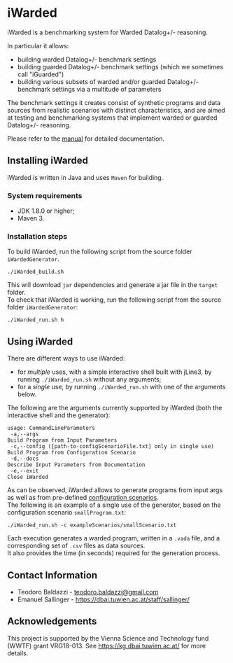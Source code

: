 # iWarded

iWarded is a benchmarking system for Warded Datalog+/- reasoning.

In particular it allows:
* building warded Datalog+/- benchmark settings
* building guarded Datalog+/- benchmark settings (which we sometimes call "iGuarded")
* building various subsets of warded and/or guarded Datalog+/- benchmark settings via a multitude of parameters


The benchmark settings it creates consist of synthetic programs and data sources from realistic scenarios with distinct characteristics,
and are aimed at testing and benchmarking systems that implement warded or guarded Datalog+/- reasoning.

Please refer to the [manual](https://github.com/joint-kg-labs/iWarded/blob/main/doc/iWarded_manual.md) for detailed documentation.

## Installing iWarded
iWarded is written in Java and uses ```Maven``` for building.  
### System requirements
- JDK 1.8.0 or higher;
- Maven 3.

### Installation steps
To build iWarded, run the following script from the source folder ```iWardedGenerator```.  
```
./iWarded_build.sh
```
This will download ```jar``` dependencies and generate a jar file in the ```target``` folder.  
To check that iWarded is working, run the following script from the source folder ```iWardedGenerator```:
```
./iWarded_run.sh h
```
## Using iWarded
There are different ways to use iWarded:
* for *multiple* uses, with a simple interactive shell built with jLine3, by running ```./iWarded_run.sh``` without any arguments;
* for a *single* use, by running ```./iWarded_run.sh``` with one of the arguments below.

The following are the arguments currently supported by iWarded (both the interactive shell and the generator):
```
usage: CommandLineParameters
 -a,--args                                                           Build Program from Input Parameters
 -c,--config ([path-to-configScenarioFile.txt] only in single use)   Build Program from Configuration Scenario
 -d,--docs                                                           Describe Input Parameters from Documentation
 -e,--exit                                                           Close iWarded
```
As can be observed, iWarded allows to generate programs from input args as well as from pre-defined [configuration scenarios](https://github.com/joint-kg-labs/iWarded/tree/main/exampleScenarios).  
The following is an example of a single use of the generator, based on the configuration scenario ```smallProgram.txt```:
```
./iWarded_run.sh -c exampleScenarios/smallScenario.txt
```
Each execution generates a warded program, written in a ```.vada``` file, and a corresponding set of ```.csv``` files as data sources.  
It also provides the time (in seconds) required for the generation process.

## Contact Information
- Teodoro Baldazzi - teodoro.baldazzi@gmail.com
- Emanuel Sallinger - https://dbai.tuwien.ac.at/staff/sallinger/

## Acknowledgements

This project is supported by the Vienna Science and Technology fund (WWTF) grant VRG18-013. See https://kg.dbai.tuwien.ac.at/ for more details.
